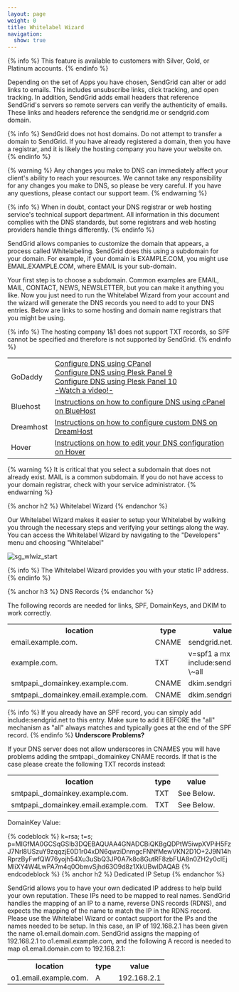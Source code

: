 ```yaml
---
layout: page
weight: 0
title: Whitelabel Wizard
navigation:
  show: true
---
```


{% info %} This feature is available to customers with Silver, Gold, or Platinum accounts. {% endinfo %}


Depending on the set of Apps you have chosen, SendGrid can alter or add links to emails. This includes unsubscribe links, click tracking, and open tracking. In addition, SendGrid adds email headers that reference SendGrid's servers so remote servers can verify the authenticity of emails. These links and headers reference the sendgrid.me or sendgrid.com domain.


{% info %} SendGrid does not host domains. Do not attempt to transfer a domain to SendGrid. If you have already registered a domain, then you have a registrar, and it is likely the hosting company you have your website on. {% endinfo %}
 
{% warning %} Any changes you make to DNS can immediately affect your client's ability to reach your resources. We cannot take any responsibility for any changes you make to DNS, so please be very careful. If you have any questions, please contact our support team. {% endwarning %}
 
{% info %} When in doubt, contact your DNS registrar or web hosting service's technical support department. All information in this document complies with the DNS standards, but some registrars and web hosting providers handle things differently. {% endinfo %}


SendGrid allows companies to customize the domain that appears, a process called Whitelabeling. SendGrid does this using a subdomain for your domain. For example, if your domain is EXAMPLE.COM, you might use EMAIL.EXAMPLE.COM, where EMAIL is your sub-domain.

Your first step is to choose a subdomain. Common examples are EMAIL, MAIL, CONTACT, NEWS, NEWSLETTER, but you can make it anything you like. Now you just need to run the Whitelabel Wizard from your account and the wizard will generate the DNS records you need to add to your DNS entries. Below are links to some hosting and domain name registrars that you might be using.


{% info %} The hosting company 1&1 does not support TXT records, so SPF cannot be specified and therefore is not supported by SendGrid. {% endinfo %}


<table>
<tbody>
<tr class="odd">
<td align="left">GoDaddy</td>
<td align="left"><a href="http://support.godaddy.com/help/4597/setup-dns-using-cpanel">Configure DNS using CPanel</a> <br /> <a href="http://support.godaddy.com/help/198/setting-up-dns-with-your-parallels-plesk-panel-9-server-and-domain-with-us">Configure DNS using Plesk Panel 9</a> <br /> <a href="http://support.godaddy.com/help/6891/setting-up-dns-with-your-parallels-plesk-panel-10-server-and-domain-with-us">Configure DNS using Plesk Panel 10</a> <br /><a href="http://screencast.com/t/tip4j5ce6b">-Watch a video!-</a></td>
</tr>
<tr class="even">
<td align="left">Bluehost</td>
<td align="left"><a href="https://my.bluehost.com/cgi/help/559">Instructions on how to configure DNS using cPanel on BlueHost</a></td>
</tr>
<tr class="odd">
<td align="left">Dreamhost</td>
<td align="left"><a href="http://wiki.dreamhost.com/Custom_DNS">Instructions on how to configure custom DNS on DreamHost</a></td>
</tr>
<tr class="even">
<td align="left">Hover</td>
<td align="left"><a href="https://www.hover.com/help/edit-dns-records-cname-mx-txt-and-srv">Instructions on how to edit your DNS configuration on Hover</a></td>
</tr>
</tbody>
</table>


{% warning %} It is critical that you select a subdomain that does not already exist. MAIL is a common subdomain. If you do not have access to your domain registrar, check with your service administrator. {% endwarning %}
 
{% anchor h2 %} Whitelabel Wizard {% endanchor %}


Our Whitelabel Wizard makes it easier to setup your Whitelabel by walking you through the necessary steps and verifying your settings along the way. You can access the Whitelabel Wizard by navigating to the "Developers" menu and choosing "Whitelabel"

![]({{root_url}}/images/whitelabel_1.png "sg_wlwiz_start")


{% info %} The Whitelabel Wizard provides you with your static IP address. {% endinfo %}
 
{% anchor h3 %} DNS Records {% endanchor %}


The following records are needed for links, SPF, DomainKeys, and DKIM to work correctly.

<table class="table table-bordered table-striped">
   <tbody>
      <tr>
         <th>location</th>
         <th>type</th>
         <th>value</th>
      </tr>
      <tr>
         <td>email.example.com.</td>
         <td>CNAME</td>
         <td>sendgrid.net.</td>
      </tr>
      <tr>
         <td>example.com.</td>
         <td>TXT</td>
         <td>v=spf1 a mx include:sendgrid.net \~all</td>
      </tr>
      <tr>
         <td>smtpapi._domainkey.example.com.</td>
         <td>CNAME</td>
         <td>dkim.sendgrid.net.</td>
      </tr>
      <tr>
         <td>smtpapi._domainkey.email.example.com.</td>
         <td>CNAME</td>
         <td>dkim.sendgrid.net.</td>
      </tr>
   </tbody>
</table>


{% info %} If you already have an SPF record, you can simply add include:sendgrid.net to this entry. Make sure to add it BEFORE the "all" mechanism as "all" always matches and typically goes at the end of the SPF record. {% endinfo %}
 **Underscore Problems?**

If your DNS server does not allow underscores in CNAMES you will have problems adding the smtpapi._domainkey CNAME records. If that is the case please create the following TXT records instead:

<table class="table table-bordered table-striped">
   <tbody>
      <tr>
         <th>location</th>
         <th>type</th>
         <th>value</th>
      </tr>
      <tr>
         <td>smtpapi._domainkey.example.com.</td>
         <td>TXT</td>
         <td>See Below.</td>
      </tr>
      <tr>
         <td>smtpapi._domainkey.email.example.com.</td>
         <td>TXT</td>
         <td>See Below.</td>
      </tr>
   </tbody>
</table>

DomainKey Value:

{% codeblock %} k=rsa; t=s; p=MIGfMA0GCSqGSIb3DQEBAQUAA4GNADCBiQKBgQDPtW5iwpXVPiH5FzJ7Nrl8USzuY9zqqzjE0D1r04xDN6qwziDnmgcFNNfMewVKN2D1O+2J9N14hRprzByFwfQW76yojh54Xu3uSbQ3JP0A7k8o8GutRF8zbFUA8n0ZH2y0cIEjMliXY4W4LwPA7m4q0ObmvSjhd63O9d8z1XkUBwIDAQAB {% endcodeblock %} 
{% anchor h2 %} Dedicated IP Setup {% endanchor %}


SendGrid allows you to have your own dedicated IP address to help build your own reputation. These IPs need to be mapped to real names. SendGrid handles the mapping of an IP to a name, reverse DNS records (RDNS), and expects the mapping of the name to match the IP in the RDNS record. Please use the Whitelabel Wizard or contact support for the IPs and the names needed to be setup. In this case, an IP of 192.168.2.1 has been given the name o1.email.domain.com. SendGrid assigns the mapping of 192.168.2.1 to o1.email.example.com, and the following A record is needed to map o1.email.domain.com to 192.168.2.1:

<table class="table table-bordered table-striped">
   <tbody>
      <tr>
         <th>location</th>
         <th>type</th>
         <th>value</th>
      </tr>
      <tr>
         <td>o1.email.example.com.</td>
         <td>A</td>
         <td>192.168.2.1</td>
      </tr>
   </tbody>
</table>


